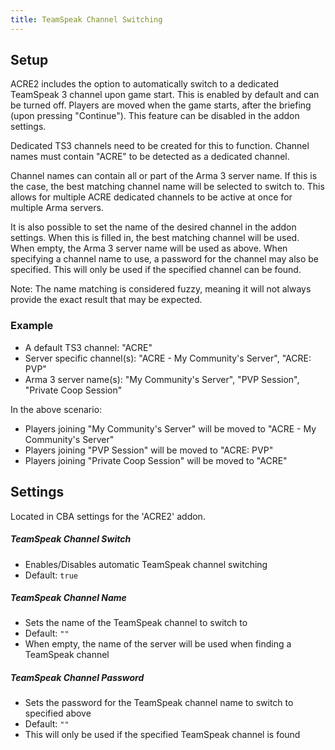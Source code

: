 ```yaml
---
title: TeamSpeak Channel Switching
---
```


## Setup

ACRE2 includes the option to automatically switch to a dedicated TeamSpeak 3 channel upon game start. This is enabled by default and can be turned off. Players are moved when the game starts, after the briefing (upon pressing "Continue"). This feature can be disabled in the addon settings.

Dedicated TS3 channels need to be created for this to function. Channel names must contain "ACRE" to be detected as a dedicated channel. 

Channel names can contain all or part of the Arma 3 server name. If this is the case, the best matching channel name will be selected to switch to. This allows for multiple ACRE dedicated channels to be active at once for multiple Arma servers.

It is also possible to set the name of the desired channel in the addon settings. When this is filled in, the best matching channel will be used. When empty, the Arma 3 server name will be used as above. When specifying a channel name to use, a password for the channel may also be specified. This will only be used if the specified channel can be found.

Note: The name matching is considered fuzzy, meaning it will not always provide the exact result that may be expected.

### Example

 - A default TS3 channel: "ACRE"
 - Server specific channel(s): "ACRE - My Community's Server", "ACRE: PVP"
 - Arma 3 server name(s): "My Community's Server", "PVP Session", "Private Coop Session"

In the above scenario:
 - Players joining "My Community's Server" will be moved to "ACRE - My Community's Server"
 - Players joining "PVP Session" will be moved to "ACRE: PVP"
 - Players joining "Private Coop Session" will be moved to "ACRE"

## Settings

Located in CBA settings for the 'ACRE2' addon.

##### TeamSpeak Channel Switch

- Enables/Disables automatic TeamSpeak channel switching
- Default: `true`

##### TeamSpeak Channel Name

- Sets the name of the TeamSpeak channel to switch to
- Default: `""`
- When empty, the name of the server will be used when finding a TeamSpeak channel

##### TeamSpeak Channel Password

- Sets the password for the TeamSpeak channel name to switch to specified above
- Default: `""`
- This will only be used if the specified TeamSpeak channel is found
